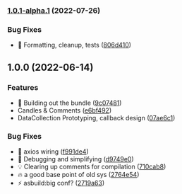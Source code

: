 ### [1.0.1-alpha.1](https://github.com/SteerProtocol/data-connector-template-assemblyscript/compare/v1.0.0...v1.0.1-alpha.1) (2022-07-26)


### Bug Fixes

* :art: Formatting, cleanup, tests ([806d410](https://github.com/SteerProtocol/data-connector-template-assemblyscript/commit/806d4108c85cf3b06c614d47b2b5e66b199405a5))

## 1.0.0 (2022-06-14)


### Features

* :construction: Building out the bundle ([9c07481](https://github.com/SteerProtocol/data-connector-template-assemblyscript/commit/9c074812190801c01b264a537f86534c47788317))
* Candles & Comments ([e6bf492](https://github.com/SteerProtocol/data-connector-template-assemblyscript/commit/e6bf4926c5f962e63b88a7a575148eca30cdc13f))
* DataCollection Prototyping, callback design ([07ae6c1](https://github.com/SteerProtocol/data-connector-template-assemblyscript/commit/07ae6c166b55e303c363b10309ee92cacff12fe4))


### Bug Fixes

* :bug: axios wiring ([f991de4](https://github.com/SteerProtocol/data-connector-template-assemblyscript/commit/f991de45b20d1738318318fa80f7fce439c9321e))
* :bug: Debugging and simplifying ([d9749e0](https://github.com/SteerProtocol/data-connector-template-assemblyscript/commit/d9749e018249ff5f9a6003b4331e1702a1e07213))
* :bulb: Clearing up comments for compilation ([710cab8](https://github.com/SteerProtocol/data-connector-template-assemblyscript/commit/710cab8e6f1a5f3714033ff5ba7bf9908f9e570e))
* :fire: a good base point of old sys ([2764e54](https://github.com/SteerProtocol/data-connector-template-assemblyscript/commit/2764e54af9054d43940b6fbc192e0402c0c154ae))
* :zap: asbuild:big conf? ([2719a63](https://github.com/SteerProtocol/data-connector-template-assemblyscript/commit/2719a6322a72ebf16983c8d91da2a5c56217e02e))
